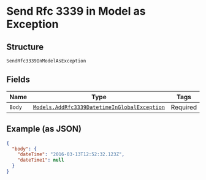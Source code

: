 
# Send Rfc 3339 in Model as Exception

## Structure

`SendRfc3339InModelAsException`

## Fields

| Name | Type | Tags | Description |
|  --- | --- | --- | --- |
| `Body` | [`Models.AddRfc3339DatetimeInGlobalException`](/doc/models/add-rfc-3339-datetime-in-global-exception.md) | Required | - |

## Example (as JSON)

```json
{
  "body": {
    "dateTime": "2016-03-13T12:52:32.123Z",
    "dateTime1": null
  }
}
```

